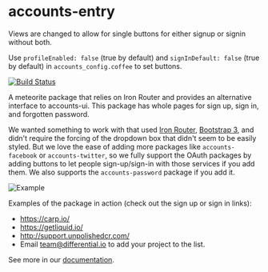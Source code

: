 # accounts-entry

Views are changed to allow for single buttons for either signup or signin without both.

Use `profileEnabled: false` (true by default) and `signInDefault: false` (true by default) in `accounts_config.coffee` to set buttons.

[![Build Status](https://travis-ci.org/Differential/accounts-entry.png)](https://travis-ci.org/Differential/accounts-entry)

A meteorite package that relies on Iron Router and provides an
alternative interface to accounts-ui.  This package has whole pages for sign up, sign in, and forgotten password.

We wanted something to work with that used [Iron Router](https://github.com/EventedMind/iron-router),
[Bootstrap 3](https://github.com/mangasocial/meteor-bootstrap-3), and didn't require the forcing of
the dropdown box that didn't seem to be easily styled. But we love the ease of adding more packages like `accounts-facebook` or `accounts-twitter`, so we fully support the OAuth packages by adding buttons to let people sign-up/sign-in with those services if you add them.  We also supports the `accounts-password` package if you add it.

![Example](http://github.differential.io/accounts-entry/images/Example.png)

Examples of the package in action (check out the sign up or sign in
links):

* https://carp.io/
* https://getliquid.io/
* http://support.unpolishedcr.com/
* Email team@differential.io to add your project to the list.

See more in our [documentation](http://github.differential.io/accounts-entry/).
